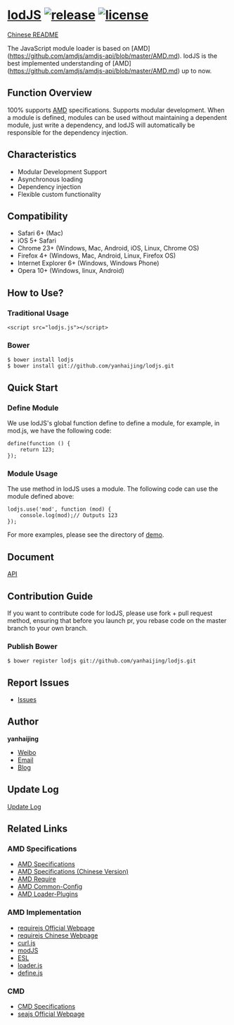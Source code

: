 # [lodJS](https://github.com/yanhaijing/lodjs) [![release](https://img.shields.io/badge/release-v0.1.0-orange.svg)](https://github.com/yanhaijing/template.js/releases/tag/v0.1.0) [![license](http://img.shields.io/npm/l/express.svg)](https://github.com/yanhaijing/lodjs/blob/master/MIT-LICENSE.txt)

[Chinese README](https://github.com/yanhaijing/lodjs/blob/master/README_CN.md) 

The JavaScript module loader is based on [AMD] (https://github.com/amdjs/amdjs-api/blob/master/AMD.md). lodJS is the best implemented understanding of [AMD] (https://github.com/amdjs/amdjs-api/blob/master/AMD.md) up to now.

## Function Overview

100% supports [AMD](https://github.com/amdjs/amdjs-api/blob/master/AMD.md) specifications. Supports modular development. When a module is defined, modules can be used without maintaining a dependent module, just write a dependency, and lodJS will automatically be responsible for the dependency injection.

## Characteristics

- Modular Development Support
- Asynchronous loading
- Dependency injection
- Flexible custom functionality

## Compatibility

- Safari 6+ (Mac)
- iOS 5+ Safari
- Chrome 23+ (Windows, Mac, Android, iOS, Linux, Chrome OS)
- Firefox 4+ (Windows, Mac, Android, Linux, Firefox OS)
- Internet Explorer 6+ (Windows, Windows Phone)
- Opera 10+ (Windows, linux, Android)

## How to Use?

### Traditional Usage
	
	<script src="lodjs.js"></script>

### Bower

	$ bower install lodjs
	$ bower install git://github.com/yanhaijing/lodjs.git

## Quick Start

### Define Module

We use lodJS's global function define to define a module, for example, in mod.js, we have the following code:

	define(function () {
		return 123;
	});

### Module Usage

The use method in lodJS uses a module. The following code can use the module defined above:

	lodjs.use('mod', function (mod) {
		console.log(mod);// Outputs 123
	});

For more examples, please see the directory of [demo](demo).

## Document

[API](doc/api.md)

## Contribution Guide

If you want to contribute code for lodJS, please use fork + pull request method, ensuring that before you launch pr, you rebase code on the master branch to your own branch.

### Publish Bower
	
	$ bower register lodjs git://github.com/yanhaijing/lodjs.git

## Report Issues

- [Issues](https://github.com/yanhaijing/lodjs/issues "报告问题")

## Author

**yanhaijing**

- [Weibo](http://weibo.com/yanhaijing1234 "yanhaijing's Weibo")
- [Email](mailto:yanhaijing@yeah.net "yanhaijing's Email")
- [Blog](http://yanhaijing.com "yanhaijing's Blog")

## Update Log

[Update Log](CHANGELOG.md)

## Related Links

### AMD Specifications
- [AMD Specifications](https://github.com/amdjs/amdjs-api/blob/master/AMD.md)
- [AMD Specifications (Chinese Version)](https://github.com/amdjs/amdjs-api/wiki/AMD-(%E4%B8%AD%E6%96%87%E7%89%88))
- [AMD Require](https://github.com/amdjs/amdjs-api/wiki/require)
- [AMD Common-Config](https://github.com/amdjs/amdjs-api/wiki/Common-Config)
- [AMD Loader-Plugins](https://github.com/amdjs/amdjs-api/wiki/Loader-Plugins)

### AMD Implementation
- [requirejs Official Webpage](http://requirejs.org/)
- [requirejs Chinese Webpage](http://requirejs.cn/)
- [curl.js](https://github.com/cujojs/curl)
- [modJS](https://github.com/fex-team/mod)
- [ESL](https://github.com/ecomfe/esl)
- [loader.js](https://github.com/ember-cli/loader.js)
- [define.js](https://github.com/fixjs/define.js)

### CMD
- [CMD Specifications](https://github.com/cmdjs/specification/blob/master/draft/module.md)
- [seajs Official Webpage](http://seajs.org/docs/)
